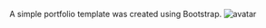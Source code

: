 A simple portfolio template was created using Bootstrap.
![avatar](https://github.com/biodun73/portfolio_template/assets/11445965/15bc179e-6b4c-426e-b40a-00f085847113)
